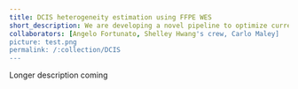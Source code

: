 ```yaml
---
title: DCIS heterogeneity estimation using FFPE WES
short_description: We are developing a novel pipeline to optimize current variant calling methods to obtain reliable genetic heterogeneity estimations from low-DNA FFPE WES samples
collaborators: [Angelo Fortunato, Shelley Hwang's crew, Carlo Maley]
picture: test.png
permalink: /:collection/DCIS
---
```

Longer description coming
